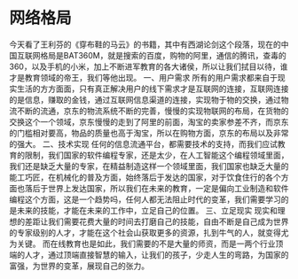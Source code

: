 # 网络格局

今天看了王利芬的《穿布鞋的马云》的书籍，其中有西湖论剑这个段落，现在的中国互联网格局是BAT360M，就是搜索的百度，购物的阿里，通信的腾讯，查毒的360，以及手机的小米，加上不断进军教育的各大诸侯，所以让我们拭目以待，谁才是教育领域的帝王，我们等他出现。
一、用户需求
所有的用户需求都来自于现实生活的方方面面，只有真正解决用户的线下需求才是互联网的连接，互联网连接的是信息，赚取的金钱，通过互联网信息渠道的连接，实现物于物的交换，通过物流不断的流通，京东的物流系统不断的完善，慢慢的实现物联网的布局，在货物的交换这个一个领域，京东慢慢的走到了阿里的前面，淘宝的卖家参差不齐，而京东的门槛相对要高，物品的质量也高于淘宝，所以在购物方面，京东的布局以及非常的强大。
二、技术实现
任何的信息流通平台，都需要技术的支持，而我们应试教育的限制，我们国家的软件编程专家，还是太少，在人工智能这个编程领域里面，我们还是缺乏大量的专家，在精益制造这样一个领域里面，我们国家也缺乏大量的能工巧匠，在机械化的普及方面，始终落后于发达的国家，对于饮食住行的各个方面也落后于世界上发达国家，所以我们在未来的教育，一定是偏向工业制造和软件编程这个方面，这是一个趋势吗，任何人都无法阻止时代的变革，我们需要学习的是未来的技能，才能在未来的工作中，立足自己的位置。
三、立足现实
现实和理想的差距让我们需要花费大量的时间去打磨自己的技能，自由不断是自己成为世界的专家级别的人才，才能在这个社会山获取更多的资源，扎到牛气的人，就变得尤为关键。
而在线教育也是如此，我们需要的不是大量的师资，而是一两个行业顶端的人才，通过顶端直接智慧的输入，让我们的孩子，少走人生的弯路，为国家的富强，为世界的变革，展现自己的张力。
